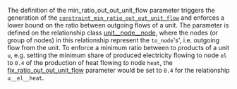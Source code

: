 The definition of the min\_ratio\_out\_out\_unit\_flow parameter triggers the generation of the [`constraint_min_ratio_out_out_unit_flow`](#Minimum-ratio-between-output-and-output-unit-flows) and enforces a lower bound on the ratio between outgoing flows of a unit. The parameter is defined on the relationship class [unit\_\_node\_\_node](@ref), where the nodes (or group of nodes) in this relationship represent the `to_node`'s', i.e. outgoing flow from the unit.
To enforce a minimum ratio between to products of a unit `u`, e.g. setting the minimum share of produced electricity flowing to node `el`  to `0.4` of the production of heat flowing to node `heat`, the [fix\_ratio\_out\_out\_unit\_flow](@ref) parameter would be set to `0.4` for the relationship `u__el__heat`.
